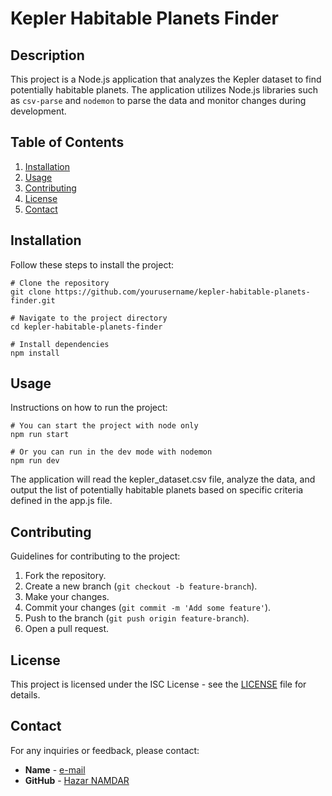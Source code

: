# Kepler Habitable Planets Finder

## Description
This project is a Node.js application that analyzes the Kepler dataset to find potentially habitable planets. The application utilizes Node.js libraries such as `csv-parse` and `nodemon` to parse the data and monitor changes during development.

## Table of Contents
1. [Installation](#installation)
2. [Usage](#usage)
3. [Contributing](#contributing)
4. [License](#license)
5. [Contact](#contact)

## Installation
Follow these steps to install the project:

```
# Clone the repository
git clone https://github.com/yourusername/kepler-habitable-planets-finder.git

# Navigate to the project directory
cd kepler-habitable-planets-finder

# Install dependencies
npm install
```

## Usage
Instructions on how to run the project:

```
# You can start the project with node only
npm run start

# Or you can run in the dev mode with nodemon
npm run dev
```
The application will read the kepler_dataset.csv file, analyze the data, and output the list of potentially habitable planets based on specific criteria defined in the app.js file.

## Contributing
Guidelines for contributing to the project:

1. Fork the repository.
2. Create a new branch (`git checkout -b feature-branch`).
3. Make your changes.
4. Commit your changes (`git commit -m 'Add some feature'`).
5. Push to the branch (`git push origin feature-branch`).
6. Open a pull request.

## License
This project is licensed under the ISC License - see the [LICENSE](LICENSE) file for details.

## Contact
For any inquiries or feedback, please contact:

- **Name** - [e-mail](mailto:hazarnamdarrr@gmail.com)
- **GitHub** - [Hazar NAMDAR](https://github.com/hazarN)
